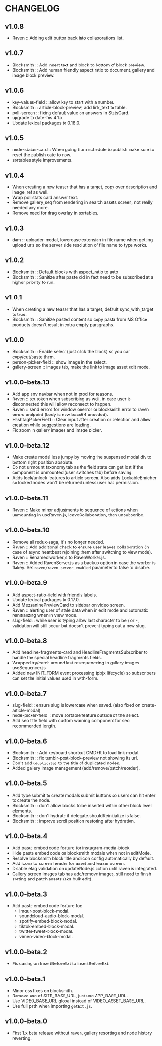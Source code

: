 # CHANGELOG


## v1.0.8
* Raven :: Adding edit button back into collaborations list.


## v1.0.7
* Blocksmith :: Add insert text and block to bottom of block preview.
* Blocksmith :: Add human friendly aspect ratio to document, gallery and image block preview.


## v1.0.6
* key-values-field :: allow key to start with a number.
* Blocksmith :: article-block-preview, add link_text to table.
* poll-screen :: fixing default value on answers in StatsCard.
* upgrade to date-fns 4.1.x
* Update lexical packages to 0.18.0.


## v1.0.5
* node-status-card :: When going from schedule to publish make sure to reset the publish date to now.
* sortables style improvements.


## v1.0.4
* When creating a new teaser that has a target, copy over description and image_ref as well.
* Wrap poll stats card answer text.
* Remove gallery_seq from rendering in search assets screen, not really needed any more.
* Remove need for drag overlay in sortables.


## v1.0.3
* dam :: uploader-modal, lowercase extension in file name when getting upload urls so the server side resolution of file name to type works.


## v1.0.2
* Blocksmith :: Default blocks with aspect_ratio to auto
* Blocksmith :: Sanitize after paste did in fact need to be subscribed at a higher priority to run.


## v1.0.1
* When creating a new teaser that has a target, default sync_with_target to true.
* Blocksmith :: Sanitize pasted content so copy pasta from MS Office products doesn't result in extra empty paragraphs.


## v1.0.0
* Blocksmith :: Enable select (just click the block) so you can copy/cut/paste them.
* person-picker-field :: show image in the select.
* gallery-screen :: images tab, make the link to image asset edit mode.


## v1.0.0-beta.13
* Add app env navbar when not in prod for reasons.
* Raven :: set token when subscribing as well, in case user is disconnected this will allow reconnect to happen.
* Raven :: send errors for window onerror or blocksmith.error to raven errors endpoint (body is now base64 encoded).
* HashtagPickerField :: Clear input after creation or selection and allow creation while suggestions are loading.
* Fix zoom in gallery images and image picker.


## v1.0.0-beta.12
* Make create modal less jumpy by moving the suspensed modal div to bottom right position absolute.
* Do not unmount taxonomy tab as the field state can get lost if the component is unmounted (user switches tab) before saving.
* Adds lock/unlock features to article screen. Also adds LockableEnricher so locked nodes won't be returned unless user has permission.


## v1.0.0-beta.11
* Raven :: Make minor adjustments to sequence of actions when unmounting in useRaven.js, leaveCollaboration, then unsubscribe.


## v1.0.0-beta.10
* Remove all redux-saga, it's no longer needed.
* Raven :: Add additional check to ensure user leaves collaboration (in case of async heartbeat rejoining them after switching to view mode).
* Raven :: Renamed worker.js to RavenWorker.js.
* Raven :: Added RavenServer.js as a backup option in case the worker is flakey. Set `raven/raven_server_enabled` parameter to false to disable.


## v1.0.0-beta.9
* Add aspect-ratio-field with friendly labels.
* Update lexical packages to 0.17.0.
* Add MezzaninePreviewCard to sidebar on video screen.
* Raven :: alerting user of stale data when in edit mode and automatic reinitializing when in view mode.
* slug-field :: while user is typing allow last character to be / or -, validation will still occur but doesn't prevent typing out a new slug.


## v1.0.0-beta.8
* Add headline-fragments-card and HeadlineFragmentsSubscriber to handle the special headline fragments fields.
* Wrapped try/catch around last resequenceing in gallery images useSequencer.js
* Added new INIT_FORM event processing (pbjx lifecycle) so subscribers can set the initial values used in with-form.


## v1.0.0-beta.7
* slug-field :: ensure slug is lowercase when saved. (also fixed on create-article-modal)
* node-picker-field :: move sortable feature outside of the select.
* Add seo title field with custom warning component for seo recommended length.


## v1.0.0-beta.6
* Blocksmith :: Add keyboard shortcut CMD+K to load link modal.
* Blocksmith :: fix tumblr-post-block-preview not showing its url.
* Don't add `(duplicate)` to the title of duplicated nodes.
* Added gallery image management (add/remove/patch/reorder).


## v1.0.0-beta.5
* Add type submit to create modals submit buttons so users can hit enter to create the node.
* Blocksmith :: don't allow blocks to be inserted within other block level elements.
* Blocksmith :: don't hydrate if delegate.shouldReinitialize is false.
* Blocksmith :: improve scroll position restoring after hydration.


## v1.0.0-beta.4
* Add paste embed code feature for instagram-media-block.
* Hide paste embed code on blocksmith modals when not in editMode.
* Resolve blocksmith block title and icon config automatically by default.
* Add icons to screen header for asset and teaser screen.
* Disable etag validation on updateNode.js action until raven is integrated.
* Gallery screen images tab has add/remove images, still need to finish sorting and patch assets (aka bulk edit).


## v1.0.0-beta.3
* Add paste embed code feature for:
  * imgur-post-block-modal.
  * soundcloud-audio-block-modal.
  * spotify-embed-block-modal.
  * tiktok-embed-block-modal.
  * twitter-tweet-block-modal.
  * vimeo-video-block-modal.


## v1.0.0-beta.2
* Fix casing on InsertBeforeExt to insertBeforeExt.


## v1.0.0-beta.1
* Minor css fixes on blocksmith.
* Remove use of SITE_BASE_URL, just use APP_BASE_URL.
* Use VIDEO_BASE_URL global instead of VIDEO_ASSET_BASE_URL.
* Use full path when importing `getExt.js`.


## v1.0.0-beta.0
* First 1.x beta release without raven, gallery resorting and node history reverting.
